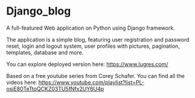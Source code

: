 # Django_blog

A full-featured Web application on Python using Django framework.

The application is a simple blog, featuring user registration and 
password reset, login and logout system, user profiles with pictures,
pagination, templates, database and more.

You can explore deployed version here:
https://www.lugres.com/


Based on a free youtube series from Corey Schafer.
You can find all the videos here:
https://www.youtube.com/playlist?list=PL-osiE80TeTtoQCKZ03TU5fNfx2UY6U4p